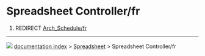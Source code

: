 # Spreadsheet Controller/fr
1.  REDIRECT [Arch_Schedule/fr](Arch_Schedule/fr.md)



---
![](images/Right_arrow.png) [documentation index](../README.md) > [Spreadsheet](Spreadsheet_Workbench.md) > Spreadsheet Controller/fr
